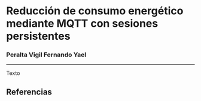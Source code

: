 # Reducción de consumo energético mediante MQTT con sesiones persistentes

### Peralta Vigil Fernando Yael

***


Texto


## Referencias
